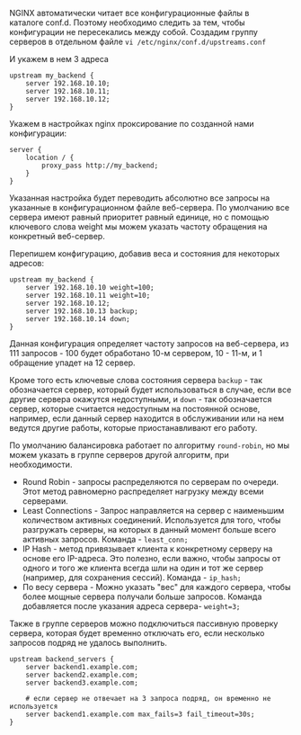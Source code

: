 NGINX автоматически читает все конфигурационные файлы в каталоге conf.d. Поэтому необходимо следить за тем, чтобы конфигурации не пересекались между собой. 
Создадим группу серверов в отдельном файле
`vi /etc/nginx/conf.d/upstreams.conf`

И укажем в нем 3 адреса

```Nginx
upstream my_backend { 
    server 192.168.10.10; 
    server 192.168.10.11;  
    server 192.168.10.12;  
}
```

Укажем в настройках nginx проксирование по созданной нами конфигурации:

```Nginx
server {  
    location / {  
        proxy_pass http://my_backend; 
    }  
}
```

Указанная настройка будет переводить абсолютно все запросы на указанные в конфигурационном файле веб-сервера. По умолчанию все сервера имеют равный приоритет равный единице, но с помощью ключевого слова weight мы можем указать частоту обращения на конкретный веб-сервер. 

Перепишем конфигурацию, добавив веса и состояния для некоторых адресов: 

```Nginx
upstream my_backend {  
    server 192.168.10.10 weight=100;  
    server 192.168.10.11 weight=10;  
    server 192.168.10.12;  
    server 192.168.10.13 backup;  
    server 192.168.10.14 down;
}
```

Данная конфигурация определяет частоту запросов на веб-сервера, из 111 запросов - 100 будет обработано 10-м сервером, 10 - 11-м, и 1 обращение упадет на 12 сервер. 

Кроме того есть ключевые слова состояния сервера `backup` - так обозначается сервер, который будет использоваться в случае, если все другие сервера окажутся недоступными, и `down` - так обозначается сервер, которые считается недоступным на постоянной основе, например, если данный сервер находится в обслуживании или на нем ведутся другие работы, которые приостанавливают его работу. 

По умолчанию балансировка работает по алгоритму `round-robin`, но мы можем указать в группе серверов другой алгоритм, при необходимости. 

- Round Robin - запросы распределяются по серверам по очереди. Этот метод равномерно распределяет нагрузку между всеми серверами.
- Least Connections - Запрос направляется на сервер с наименьшим количеством активных соединений. Используется для того, чтобы разгружать серверы, на которых в данный момент больше всего активных запросов. Команда - `least_conn;`
- IP Hash - метод привязывает клиента к конкретному серверу на основе его IP-адреса. Это полезно, если важно, чтобы запросы от одного и того же клиента всегда шли на один и тот же сервер (например, для сохранения сессий). Команда - `ip_hash;`
- По весу сервера - Можно указать "вес" для каждого сервера, чтобы более мощные сервера получали больше запросов. Команда добавляется после указания адреса сервера- `weight=3;`

Также в группе серверов можно подключиться пассивную проверку сервера, которая будет временно отключать его, если несколько запросов подряд не удалось выполнить.

```Nginx
upstream backend_servers {
    server backend1.example.com;
    server backend2.example.com;
    server backend3.example.com;

    # если сервер не отвечает на 3 запроса подряд, он временно не используется
    server backend1.example.com max_fails=3 fail_timeout=30s;
}
```






